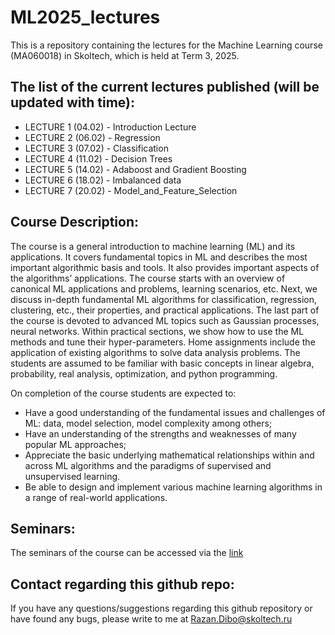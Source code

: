 # ML2025_lectures
This is a repository containing the lectures for the Machine Learning course (MA060018) in Skoltech, which is held at Term 3, 2025.

## The list of the current lectures published (will be updated with time):

- LECTURE 1 (04.02) - Introduction Lecture
- LECTURE 2 (06.02) - Regression
- LECTURE 3 (07.02) - Classification
- LECTURE 4 (11.02) - Decision Trees
- LECTURE 5 (14.02) - Adaboost and Gradient Boosting
- LECTURE 6 (18.02) - Imbalanced data
- LECTURE 7 (20.02) - Model_and_Feature_Selection


## Course Description:

The course is a general introduction to machine learning (ML) and its applications. It covers fundamental topics in ML and describes the most important algorithmic basis and tools. It also provides important aspects of the algorithms’ applications. The course starts with an overview of canonical ML applications and problems, learning scenarios, etc. Next, we discuss in-depth fundamental ML algorithms for classification, regression, clustering, etc., their properties, and practical applications. The last part of the course is devoted to advanced ML topics such as Gaussian processes, neural networks. Within practical sections, we show how to use the ML methods and tune their hyper-parameters. Home assignments include the application of existing algorithms to solve data analysis problems. The students are assumed to be familiar with basic concepts in linear algebra, probability, real analysis, optimization, and python programming.

On completion of the course students are expected to:

- Have a good understanding of the fundamental issues and challenges of ML: data, model selection, model complexity among others;
- Have an understanding of the strengths and weaknesses of many popular ML approaches;
- Appreciate the basic underlying mathematical relationships within and across ML algorithms and the paradigms of supervised and unsupervised learning.
- Be able to design and implement various machine learning algorithms in a range of real-world applications.

## Seminars:

The seminars of the course can be accessed via the [link](https://github.com/adasegroup/ML2025_seminars)

## Contact regarding this github repo:

If you have any questions/suggestions regarding this github repository or have found any bugs, please write to me at Razan.Dibo@skoltech.ru
